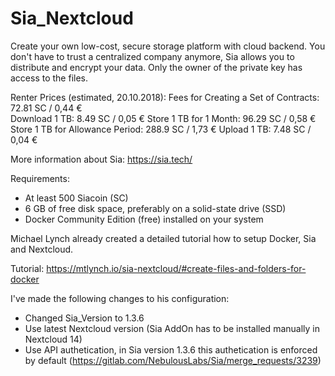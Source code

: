 # Sia_Nextcloud

Create your own low-cost, secure storage platform with cloud backend.
You don't have to trust a centralized company anymore, Sia allows you to distribute and encrypt your data. Only the owner of the private key has access to the files.

  Renter Prices (estimated, 20.10.2018):
  Fees for Creating a Set of Contracts:   72.81 SC / 0,44 € <br>
  Download 1 TB:                           8.49 SC / 0,05 €
  Store 1 TB for 1 Month:                 96.29 SC / 0,58 €
  Store 1 TB for Allowance Period:        288.9 SC / 1,73 €
  Upload 1 TB:                             7.48 SC / 0,04 €

More information about Sia: https://sia.tech/

Requirements:

- At least 500 Siacoin (SC)
- 6 GB of free disk space, preferably on a solid-state drive (SSD)
- Docker Community Edition (free) installed on your system


Michael Lynch already created a detailed tutorial how to setup Docker, Sia and Nextcloud.

Tutorial: https://mtlynch.io/sia-nextcloud/#create-files-and-folders-for-docker

I've made the following changes to his configuration:

- Changed Sia_Version to 1.3.6
- Use latest Nextcloud version (Sia AddOn has to be installed manually in Nextcloud 14)
- Use API authetication, in Sia version 1.3.6 this authetication is enforced by default (https://gitlab.com/NebulousLabs/Sia/merge_requests/3239)
